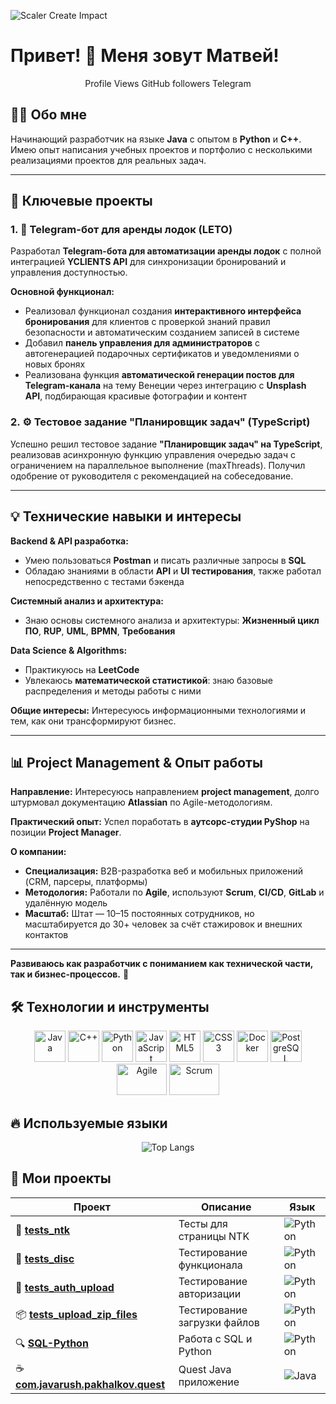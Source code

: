 

![Scaler Create Impact](https://media1.tenor.com/m/jHg-q58KgiYAAAAC/scaler-create-impact.gif)

# Привет! 👋 Меня зовут Матвей!
<div align="center">
Profile Views
GitHub followers
Telegram

</div>

## 👨‍💻 Обо мне

Начинающий разработчик на языке **Java** с опытом в **Python** и **C++**. Имею опыт написания учебных проектов и портфолио с несколькими реализациями проектов для реальных задач.

***

## 🎯 Ключевые проекты

### 1. 🚤 Telegram-бот для аренды лодок (LETO)

Разработал **Telegram-бота для автоматизации аренды лодок** с полной интеграцией **YCLIENTS API** для синхронизации бронирований и управления доступностью.

**Основной функционал:**
- Реализовал функционал создания **интерактивного интерфейса бронирования** для клиентов с проверкой знаний правил безопасности и автоматическим созданием записей в системе
- Добавил **панель управления для администраторов** с автогенерацией подарочных сертификатов и уведомлениями о новых бронях
- Реализована функция **автоматической генерации постов для Telegram-канала** на тему Венеции через интеграцию с **Unsplash API**, подбирающая красивые фотографии и контент

### 2. ⚙️ Тестовое задание "Планировщик задач" (TypeScript)

Успешно решил тестовое задание **"Планировщик задач" на TypeScript**, реализовав асинхронную функцию управления очередью задач с ограничением на параллельное выполнение (maxThreads). Получил одобрение от руководителя с рекомендацией на собеседование.

***

## 💡 Технические навыки и интересы

**Backend & API разработка:**
- Умею пользоваться **Postman** и писать различные запросы в **SQL**
- Обладаю знаниями в области **API** и **UI тестирования**, также работал непосредственно с тестами бэкенда

**Системный анализ и архитектура:**
- Знаю основы системного анализа и архитектуры: **Жизненный цикл ПО**, **RUP**, **UML**, **BPMN**, **Требования**

**Data Science & Algorithms:**
- Практикуюсь на **LeetCode**
- Увлекаюсь **математической статистикой**: знаю базовые распределения и методы работы с ними

**Общие интересы:**
Интересуюсь информационными технологиями и тем, как они трансформируют бизнес.

---

## 📊 Project Management & Опыт работы

**Направление:** Интересуюсь направлением **project management**, долго штурмовал документацию **Atlassian** по Agile-методологиям.

**Практический опыт:**
Успел поработать в **аутсорс-студии PyShop** на позиции **Project Manager**.

**О компании:**
- **Специализация:** B2B-разработка веб и мобильных приложений (CRM, парсеры, платформы)
- **Методология:** Работали по **Agile**, используют **Scrum**, **CI/CD**, **GitLab** и удалённую модель
- **Масштаб:** Штат — 10–15 постоянных сотрудников, но масштабируется до 30+ человек за счёт стажировок и внешних контактов

***

**Развиваюсь как разработчик с пониманием как технической части, так и бизнес-процессов.** 🚀
## 🛠️ Технологии и инструменты

<div align="center">

<img src="https://www.svgrepo.com/show/452234/java.svg" alt="Java" width="50" height="50"/>
<img src="https://upload.wikimedia.org/wikipedia/commons/thumb/1/18/ISO_C%2B%2B_Logo.svg/306px-ISO_C%2B%2B_Logo.svg.png" alt="C++" width="50" height="50"/>
<img src="https://skillicons.dev/icons?i=py" alt="Python" width="50" height="50"/>
<img src="https://cdn.jsdelivr.net/gh/devicons/devicon/icons/javascript/javascript-original.svg" alt="JavaScript" width="50" height="50"/>
<img src="https://cdn.jsdelivr.net/gh/devicons/devicon/icons/html5/html5-original.svg" alt="HTML5" width="50" height="50"/>
<img src="https://cdn.jsdelivr.net/gh/devicons/devicon/icons/css3/css3-original.svg" alt="CSS3" width="50" height="50"/>
<img src="https://www.svgrepo.com/show/452192/docker.svg" alt="Docker" width="50" height="50"/>
<img src="https://skillicons.dev/icons?i=postgres" alt="PostgreSQL" width="50" height="50"/>
<img src="https://bank.yuga.ru/media/30/8e/agile__xjyamyp.jpg" alt="Agile" width="80" height="50"/>
<img src="https://avatars.mds.yandex.net/i?id=e0b09c645e3ef1a60f6dbb40bc33fef3_l-16344022-images-thumbs&n=13" alt="Scrum" width="80" height="50"/>

</div>

## 🔥 Используемые языки

<div align="center">
  
  ![Top Langs](https://github-readme-stats.vercel.app/api/top-langs/?username=list242&layout=compact&theme=tokyonight&hide_border=true&langs_count=8&card_width=500)
  
</div>

## 📓 Мои проекты

<div align="center">

| Проект | Описание | Язык |
|--------|----------|------|
| 🧪 **[tests_ntk](https://github.com/list242/tests_ntk)** | Тесты для страницы NTK | ![Python](https://img.shields.io/badge/Python-3776AB?style=flat&logo=python&logoColor=white) |
| 🧪 **[tests_disc](https://github.com/list242/tests_disc)** | Тестирование функционала | ![Python](https://img.shields.io/badge/Python-3776AB?style=flat&logo=python&logoColor=white) |
| 🔐 **[tests_auth_upload](https://github.com/list242/tests_auth_upload)** | Тестирование авторизации | ![Python](https://img.shields.io/badge/Python-3776AB?style=flat&logo=python&logoColor=white) |
| 📦 **[tests_upload_zip_files](https://github.com/list242/tests_upload_zip_files)** | Тестирование загрузки файлов | ![Python](https://img.shields.io/badge/Python-3776AB?style=flat&logo=python&logoColor=white) |
| 🔍 **[SQL-Python](https://github.com/list242/SQL-Python)** | Работа с SQL и Python | ![Python](https://img.shields.io/badge/Python-3776AB?style=flat&logo=python&logoColor=white) |
| ☕ **[com.javarush.pakhalkov.quest](https://github.com/list242/com.javarush.pakhalkov.quest)** | Quest Java приложение | ![Java](https://img.shields.io/badge/Java-ED8B00?style=flat&logo=openjdk&logoColor=white) |

</div>



